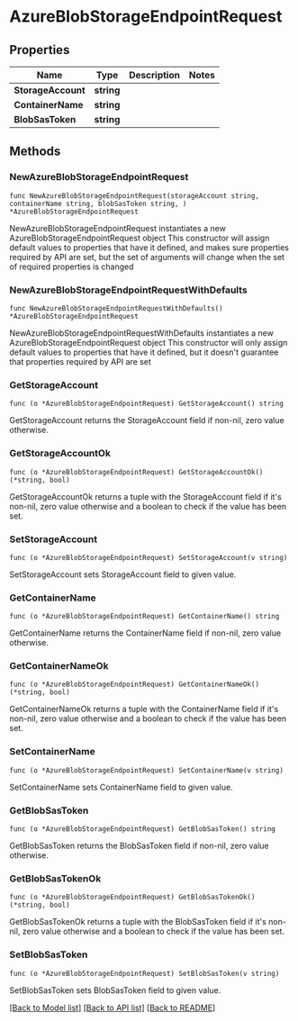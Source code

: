 # AzureBlobStorageEndpointRequest

## Properties

Name | Type | Description | Notes
------------ | ------------- | ------------- | -------------
**StorageAccount** | **string** |  | 
**ContainerName** | **string** |  | 
**BlobSasToken** | **string** |  | 

## Methods

### NewAzureBlobStorageEndpointRequest

`func NewAzureBlobStorageEndpointRequest(storageAccount string, containerName string, blobSasToken string, ) *AzureBlobStorageEndpointRequest`

NewAzureBlobStorageEndpointRequest instantiates a new AzureBlobStorageEndpointRequest object
This constructor will assign default values to properties that have it defined,
and makes sure properties required by API are set, but the set of arguments
will change when the set of required properties is changed

### NewAzureBlobStorageEndpointRequestWithDefaults

`func NewAzureBlobStorageEndpointRequestWithDefaults() *AzureBlobStorageEndpointRequest`

NewAzureBlobStorageEndpointRequestWithDefaults instantiates a new AzureBlobStorageEndpointRequest object
This constructor will only assign default values to properties that have it defined,
but it doesn't guarantee that properties required by API are set

### GetStorageAccount

`func (o *AzureBlobStorageEndpointRequest) GetStorageAccount() string`

GetStorageAccount returns the StorageAccount field if non-nil, zero value otherwise.

### GetStorageAccountOk

`func (o *AzureBlobStorageEndpointRequest) GetStorageAccountOk() (*string, bool)`

GetStorageAccountOk returns a tuple with the StorageAccount field if it's non-nil, zero value otherwise
and a boolean to check if the value has been set.

### SetStorageAccount

`func (o *AzureBlobStorageEndpointRequest) SetStorageAccount(v string)`

SetStorageAccount sets StorageAccount field to given value.


### GetContainerName

`func (o *AzureBlobStorageEndpointRequest) GetContainerName() string`

GetContainerName returns the ContainerName field if non-nil, zero value otherwise.

### GetContainerNameOk

`func (o *AzureBlobStorageEndpointRequest) GetContainerNameOk() (*string, bool)`

GetContainerNameOk returns a tuple with the ContainerName field if it's non-nil, zero value otherwise
and a boolean to check if the value has been set.

### SetContainerName

`func (o *AzureBlobStorageEndpointRequest) SetContainerName(v string)`

SetContainerName sets ContainerName field to given value.


### GetBlobSasToken

`func (o *AzureBlobStorageEndpointRequest) GetBlobSasToken() string`

GetBlobSasToken returns the BlobSasToken field if non-nil, zero value otherwise.

### GetBlobSasTokenOk

`func (o *AzureBlobStorageEndpointRequest) GetBlobSasTokenOk() (*string, bool)`

GetBlobSasTokenOk returns a tuple with the BlobSasToken field if it's non-nil, zero value otherwise
and a boolean to check if the value has been set.

### SetBlobSasToken

`func (o *AzureBlobStorageEndpointRequest) SetBlobSasToken(v string)`

SetBlobSasToken sets BlobSasToken field to given value.



[[Back to Model list]](../README.md#documentation-for-models) [[Back to API list]](../README.md#documentation-for-api-endpoints) [[Back to README]](../README.md)


